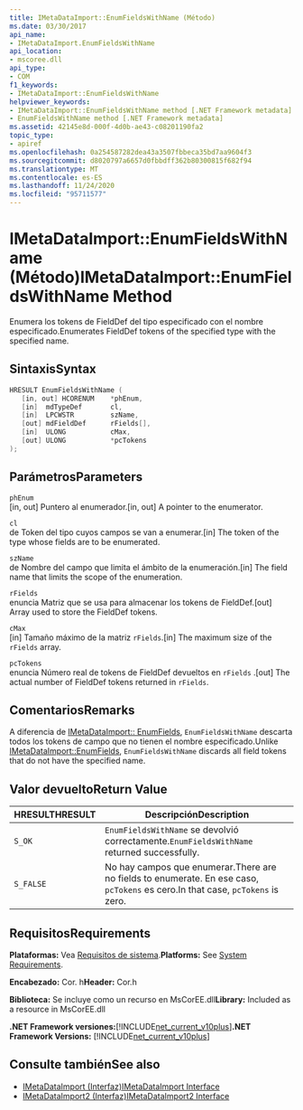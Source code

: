 ```yaml
---
title: IMetaDataImport::EnumFieldsWithName (Método)
ms.date: 03/30/2017
api_name:
- IMetaDataImport.EnumFieldsWithName
api_location:
- mscoree.dll
api_type:
- COM
f1_keywords:
- IMetaDataImport::EnumFieldsWithName
helpviewer_keywords:
- IMetaDataImport::EnumFieldsWithName method [.NET Framework metadata]
- EnumFieldsWithName method [.NET Framework metadata]
ms.assetid: 42145e8d-000f-4d0b-ae43-c08201190fa2
topic_type:
- apiref
ms.openlocfilehash: 0a254587282dea43a3507fbbeca35bd7aa9604f3
ms.sourcegitcommit: d8020797a6657d0fbbdff362b80300815f682f94
ms.translationtype: MT
ms.contentlocale: es-ES
ms.lasthandoff: 11/24/2020
ms.locfileid: "95711577"
---
```

# <a name="imetadataimportenumfieldswithname-method"></a><span data-ttu-id="4e91e-102">IMetaDataImport::EnumFieldsWithName (Método)</span><span class="sxs-lookup"><span data-stu-id="4e91e-102">IMetaDataImport::EnumFieldsWithName Method</span></span>

<span data-ttu-id="4e91e-103">Enumera los tokens de FieldDef del tipo especificado con el nombre especificado.</span><span class="sxs-lookup"><span data-stu-id="4e91e-103">Enumerates FieldDef tokens of the specified type with the specified name.</span></span>  
  
## <a name="syntax"></a><span data-ttu-id="4e91e-104">Sintaxis</span><span class="sxs-lookup"><span data-stu-id="4e91e-104">Syntax</span></span>  
  
```cpp  
HRESULT EnumFieldsWithName (  
   [in, out] HCORENUM    *phEnum,
   [in]  mdTypeDef       cl,
   [in]  LPCWSTR         szName,
   [out] mdFieldDef      rFields[],
   [in]  ULONG           cMax,
   [out] ULONG           *pcTokens
);  
```  
  
## <a name="parameters"></a><span data-ttu-id="4e91e-105">Parámetros</span><span class="sxs-lookup"><span data-stu-id="4e91e-105">Parameters</span></span>  

 `phEnum`  
 <span data-ttu-id="4e91e-106">[in, out] Puntero al enumerador.</span><span class="sxs-lookup"><span data-stu-id="4e91e-106">[in, out] A pointer to the enumerator.</span></span>  
  
 `cl`  
 <span data-ttu-id="4e91e-107">de Token del tipo cuyos campos se van a enumerar.</span><span class="sxs-lookup"><span data-stu-id="4e91e-107">[in] The token of the type whose fields are to be enumerated.</span></span>  
  
 `szName`  
 <span data-ttu-id="4e91e-108">de Nombre del campo que limita el ámbito de la enumeración.</span><span class="sxs-lookup"><span data-stu-id="4e91e-108">[in] The field name that limits the scope of the enumeration.</span></span>  
  
 `rFields`  
 <span data-ttu-id="4e91e-109">enuncia Matriz que se usa para almacenar los tokens de FieldDef.</span><span class="sxs-lookup"><span data-stu-id="4e91e-109">[out] Array used to store the FieldDef tokens.</span></span>  
  
 `cMax`  
 <span data-ttu-id="4e91e-110">[in] Tamaño máximo de la matriz `rFields`.</span><span class="sxs-lookup"><span data-stu-id="4e91e-110">[in] The maximum size of the `rFields` array.</span></span>  
  
 `pcTokens`  
 <span data-ttu-id="4e91e-111">enuncia Número real de tokens de FieldDef devueltos en `rFields` .</span><span class="sxs-lookup"><span data-stu-id="4e91e-111">[out] The actual number of FieldDef tokens returned in `rFields`.</span></span>  
  
## <a name="remarks"></a><span data-ttu-id="4e91e-112">Comentarios</span><span class="sxs-lookup"><span data-stu-id="4e91e-112">Remarks</span></span>  

 <span data-ttu-id="4e91e-113">A diferencia de [IMetaDataImport:: EnumFields](imetadataimport-enumfields-method.md), `EnumFieldsWithName` descarta todos los tokens de campo que no tienen el nombre especificado.</span><span class="sxs-lookup"><span data-stu-id="4e91e-113">Unlike [IMetaDataImport::EnumFields](imetadataimport-enumfields-method.md), `EnumFieldsWithName` discards all field tokens that do not have the specified name.</span></span>  
  
## <a name="return-value"></a><span data-ttu-id="4e91e-114">Valor devuelto</span><span class="sxs-lookup"><span data-stu-id="4e91e-114">Return Value</span></span>  
  
|<span data-ttu-id="4e91e-115">HRESULT</span><span class="sxs-lookup"><span data-stu-id="4e91e-115">HRESULT</span></span>|<span data-ttu-id="4e91e-116">Descripción</span><span class="sxs-lookup"><span data-stu-id="4e91e-116">Description</span></span>|  
|-------------|-----------------|  
|`S_OK`|<span data-ttu-id="4e91e-117">`EnumFieldsWithName` se devolvió correctamente.</span><span class="sxs-lookup"><span data-stu-id="4e91e-117">`EnumFieldsWithName` returned successfully.</span></span>|  
|`S_FALSE`|<span data-ttu-id="4e91e-118">No hay campos que enumerar.</span><span class="sxs-lookup"><span data-stu-id="4e91e-118">There are no fields to enumerate.</span></span> <span data-ttu-id="4e91e-119">En ese caso, `pcTokens` es cero.</span><span class="sxs-lookup"><span data-stu-id="4e91e-119">In that case, `pcTokens` is zero.</span></span>|  
  
## <a name="requirements"></a><span data-ttu-id="4e91e-120">Requisitos</span><span class="sxs-lookup"><span data-stu-id="4e91e-120">Requirements</span></span>  

 <span data-ttu-id="4e91e-121">**Plataformas:** Vea [Requisitos de sistema](../../get-started/system-requirements.md).</span><span class="sxs-lookup"><span data-stu-id="4e91e-121">**Platforms:** See [System Requirements](../../get-started/system-requirements.md).</span></span>  
  
 <span data-ttu-id="4e91e-122">**Encabezado:** Cor. h</span><span class="sxs-lookup"><span data-stu-id="4e91e-122">**Header:** Cor.h</span></span>  
  
 <span data-ttu-id="4e91e-123">**Biblioteca:** Se incluye como un recurso en MsCorEE.dll</span><span class="sxs-lookup"><span data-stu-id="4e91e-123">**Library:** Included as a resource in MsCorEE.dll</span></span>  
  
 <span data-ttu-id="4e91e-124">**.NET Framework versiones:**[!INCLUDE[net_current_v10plus](../../../../includes/net-current-v10plus-md.md)]</span><span class="sxs-lookup"><span data-stu-id="4e91e-124">**.NET Framework Versions:** [!INCLUDE[net_current_v10plus](../../../../includes/net-current-v10plus-md.md)]</span></span>  
  
## <a name="see-also"></a><span data-ttu-id="4e91e-125">Consulte también</span><span class="sxs-lookup"><span data-stu-id="4e91e-125">See also</span></span>

- [<span data-ttu-id="4e91e-126">IMetaDataImport (Interfaz)</span><span class="sxs-lookup"><span data-stu-id="4e91e-126">IMetaDataImport Interface</span></span>](imetadataimport-interface.md)
- [<span data-ttu-id="4e91e-127">IMetaDataImport2 (Interfaz)</span><span class="sxs-lookup"><span data-stu-id="4e91e-127">IMetaDataImport2 Interface</span></span>](imetadataimport2-interface.md)
